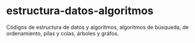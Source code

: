 # estructura-datos-algoritmos
Códigos de estructura de datos y algoritmos, algoritmos de búsqueda, de ordenamiento, pilas y colas, árboles y gráfos.
